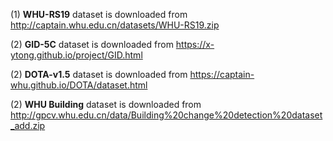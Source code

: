 (1) **WHU-RS19** dataset is downloaded from http://captain.whu.edu.cn/datasets/WHU-RS19.zip

(2) **GID-5C** dataset is downloaded from https://x-ytong.github.io/project/GID.html

(2) **DOTA-v1.5** dataset is downloaded from  https://captain-whu.github.io/DOTA/dataset.html

(2) **WHU Building** dataset is downloaded from http://gpcv.whu.edu.cn/data/Building%20change%20detection%20dataset_add.zip